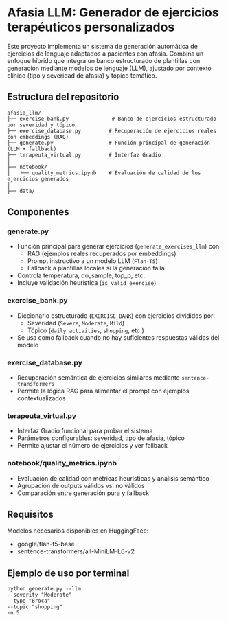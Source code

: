 # Afasia LLM: Generador de ejercicios terapéuticos personalizados

Este proyecto implementa un sistema de generación automática de ejercicios de lenguaje adaptados a pacientes con afasia. Combina un enfoque híbrido que integra un banco estructurado de plantillas con generación mediante modelos de lenguaje (LLM), ajustado por contexto clínico (tipo y severidad de afasia) y tópico temático.

## Estructura del repositorio

```
afasia_llm/
├── exercise_bank.py              # Banco de ejercicios estructurado por severidad y tópico
├── exercise_database.py         # Recuperación de ejercicios reales con embeddings (RAG)
├── generate.py                  # Función principal de generación (LLM + fallback)
├── terapeuta_virtual.py         # Interfaz Gradio
│
├── notebook/
│   └── quality_metrics.ipynb    # Evaluación de calidad de los ejercicios generados
│
├── data/
```

## Componentes

### generate.py

- Función principal para generar ejercicios (`generate_exercises_llm`) con:
  - RAG (ejemplos reales recuperados por embeddings)
  - Prompt instructivo a un modelo LLM (`Flan-T5`)
  - Fallback a plantillas locales si la generación falla
- Controla temperatura, do_sample, top_p, etc.
- Incluye validación heurística (`is_valid_exercise`)

### exercise_bank.py

- Diccionario estructurado (`EXERCISE_BANK`) con ejercicios divididos por:
  - Severidad (`Severe`, `Moderate`, `Mild`)
  - Tópico (`daily activities`, `shopping`, etc.)
- Se usa como fallback cuando no hay suficientes respuestas válidas del modelo

### exercise_database.py

- Recuperación semántica de ejercicios similares mediante `sentence-transformers`
- Permite la lógica RAG para alimentar el prompt con ejemplos contextualizados

### terapeuta_virtual.py

- Interfaz Gradio funcional para probar el sistema
- Parámetros configurables: severidad, tipo de afasia, tópico
- Permite ajustar el número de ejercicios y ver fallback

### notebook/quality_metrics.ipynb

- Evaluación de calidad con métricas heurísticas y análisis semántico
- Agrupación de outputs válidos vs. no válidos
- Comparación entre generación pura y fallback

## Requisitos

Modelos necesarios disponibles en HuggingFace:

- google/flan-t5-base
- sentence-transformers/all-MiniLM-L6-v2

## Ejemplo de uso por terminal

```
python generate.py --llm
--severity "Moderate"
--type "Broca"
--topic "shopping"
-n 5
```
